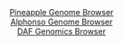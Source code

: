 <div id="Pineapple_Genome_Browser" align="center">
  <a href="https://igv.org/app/?sessionURL=blob:zZJdb9owFIb_i6VVmxSSOIFQIlVT1rWFsbYqLMtKVUWH4AR3iW1skxAQ_30u2rSbVSoXmyb5wj7yx3sePztUE6koZyhEno17NsbIQmrJmylUoiQ3UBGFwhxKRSwkSU4kYRlB4Q7loDTEk8_m5FJroULHoVp0KmAFt5VvQwVbzqBRdsYr55yXJcy5BM2lcj5IqLlDi7rTkDkIYZu3fbvnLECDA6VYcqa4Iwgr0sbcl_4qpQVhvCJptS41PQRITR6TcWHn8D5KplGWEaXGpB0tzqLxKPrqX8Szq.B8Ft8OkzhITqa0YKDXkpzdY5kXF7mInuK4WfYn56wYtjjQpO6.8T.eXGwElUSd4T4.7br.YPAMhrIF2fxPPZtBj.z7Wxzh0QxotQl0zaa1uJmx1bX27ob3f.zbQ3sLlTxbGw9QtpT9ELuW7wZWzws6z1N8arnuwNCRnKLw4dFCWkL23Wx_2CHdCmMLUmS1PohjIS4XRKKwM3DdPjbX97r9rmvw7q0dWsvy76G9jCeDvutFnhekOS21UXmRKiaUDYzZdZbbxfZIlhKGd5IWuUw.DVvAT3cbCbeMT5eJ.wJLC5mnD99nGn1Non9i3WuC2Hp.rGpytb1tvojVbDu_vmRTkYxI217VY.9.9CKe49DkXFagzX5TMcufttUgKTBtCjVVdE5LqtvEUOQNCrHnG2lRxktuLESymL91LdfCPffdbzn9_eP.Bw--">Pineapple Genome Browser</a>
</div>
<div id="Alphonso_Genome_Browser" align="center">
  <a href="https://igv.org/app/?sessionURL=blob:zZJfa9swFMW_i6BlA8eW_Dc2lJG28RLSpiSZl5FSjGLLjpgteZJsJw357tPKxl46aB42BnqQLle65xz9jqAjQlLOQARsE3kmQsAAcsf7Fa6bisxxTSSIClxJYgBBCiIIywiIjqDAUuFkeadv7pRqZGRZVDWDGrOSm9IxcY2fOcO9NDNeWze8qvCWC6y4kNa1wB23aNkNerLFTWPq2Y7pWTlW2MJVs.NMcqshrEx7_V76q5SWhPGapHVbKfoiINV6tMbcLPCH0Xo1yjIi5YwcpvnVaDYdfXbGyeajf7NJHibrxF9frmjJsGoFuULJhR23i3n_3C6.9CzO6f3Dxl3MnWl_m104t5fjfUMFkVcoQEMXutB3dDSU5WT_P7nWi57p3G0nmRfO.s2UPsTz2zifJGOIsjk.8Fd9u.BkgIpnrSYBZDsRRAgaDvQNz_YHP7ZoaEAY6nQEpyB6fDKAEjj7qtsfj0AdGs0LkORb.4KOAbjIiQDRIIQwQGFoe27gwjBEJ.MIWlH9vWjjZBkG0B7Ztp8WtFIa5jyVrJEmZszsssIsn8_M8jC8LvpPwzhY7t2E71z_vmxWYjTL93_K0gB69Mv3aaNvUfRPqHuLEFNtz0Vt0Y0nm7Js48zv.uDCvmZdEE5o0g7vlvevBuRpu.eFU3BRY6X7dUUff_LWYUExU7rQUUm3tKLqsNY58h5EyHY0tiDjFdccAlFu30EDGsiD73_j6ZyeTt8B">Alphonso Genome Browser</a>
</div>


<div id="DAF_Genomics_Browser" align="center">
  <a href="https://igv.org/app/?sessionURL=blob:tZHtatswFIbvRZD.sh1LduzaEIa3JmvI2EpdN6ylBNU.jtValivJi5OQe59wWwYbZQw6kITE.XhfneeAfoBUTDQoRsTBEwdjZCFViW1KeVvDV8pBobiktQILSShBQpMDig.opErT7PKLqay0blU8Hhe0tDfQCM5y5SjPoa2tRKcrMKk2cSine9HQrXJywU2ypmNat5VolBjTPAelbHfcQrNZb6k5XmProSWseVdrNqiujQljrHBKatyypoD.L0b.g7JZ7EOySpOhfgm7RTFNlovk2ptlN5.DTzfZt_NVFqxOUrZpqO4kTJurVuPwIi2DxfX.aa4fshH5.JCy75PVMh95ZyezvmUS1BSH.NR3fTck6GihWuSdgYDySuIY.1ZITi3i._bL1ZsEZgpSMBTf3llIS5o_mvTbA9K71qBCCp66gZqFhCxAotiOXDfEUUQmfui7UYSP1gF1sn5nlvPsMgpdkhASOPeUG_2S1cMAjdCfwfcC.Vtns_8VVM8ed9X.zPV7kZARmfPzq4t.h4PoflZt3wBloTc_VgrJqTah5.cLFlobPQ6N_sXFO94dfwI-">DAF Genomics Browser</a>
</div>
